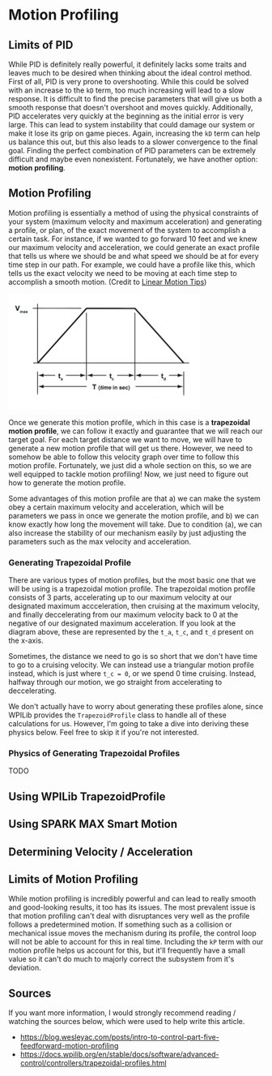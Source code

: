 # Motion Profiling

## Limits of PID

While PID is definitely really powerful, it definitely lacks some traits and leaves much to be desired when thinking about the ideal control method. First of all, PID is very prone to overshooting. While this could be solved with an increase to the `kD` term, too much increasing will lead to a slow response. It is difficult to find the precise parameters that will give us both a smooth response that doesn't overshoot and moves quickly. Additionally, PID accelerates very quickly at the beginning as the initial error is very large. This can lead to system instability that could damage our system or make it lose its grip on game pieces. Again, increasing the `kD` term can help us balance this out, but this also leads to a slower convergence to the final goal. Finding the perfect combination of PID parameters can be extremely difficult and maybe even nonexistent. Fortunately, we have another option: **motion profiling**.

## Motion Profiling

Motion profiling is essentially a method of using the physical constraints of your system (maximum velocity and maximum acceleration) and generating a profile, or plan, of the exact movement of the system to accomplish a certain task. For instance, if we wanted to go forward 10 feet and we knew our maximum velocity and acceleration, we could generate an exact profile that tells us where we should be and what speed we should be at for every time step in our path. For example, we could have a profile like this, which tells us the exact velocity we need to be moving at each time step to accomplish a smooth motion. (Credit to [Linear Motion Tips](https://www.linearmotiontips.com/how-to-calculate-velocity/))

![Trapezoid Velocity Motion Profile](./img/trapezoidal-profile.jpg)

Once we generate this motion profile, which in this case is a **trapezoidal motion profile**, we can follow it exactly and guarantee that we will reach our target goal. For each target distance we want to move, we will have to generate a new motion profile that will get us there. However, we need to somehow be able to follow this velocity graph over time to follow this motion profile. Fortunately, we just did a whole section on this, so we are well equipped to tackle motion profiling! Now, we just need to figure out how to generate the motion profile.

Some advantages of this motion profile are that a) we can make the system obey a certain maximum velocity and acceleration, which will be parameters we pass in once we generate the motion profile, and b) we can know exactly how long the movement will take. Due to condition (a), we can also increase the stability of our mechanism easily by just adjusting the parameters such as the max velocity and acceleration.

### Generating Trapezoidal Profile

There are various types of motion profiles, but the most basic one that we will be using is a trapezoidal motion profile. The trapezoidal motion profile consists of 3 parts, accelerating up to our maximum velocity at our designated maximum accceleration, then cruising at the maximum velocity, and finally deccelerating from our maximum velocity back to 0 at the negative of our designated maximum acceleration. If you look at the diagram above, these are represented by the `t_a`, `t_c`, and `t_d` present on the x-axis.

Sometimes, the distance we need to go is so short that we don't have time to go to a cruising velocity. We can instead use a triangular motion profile instead, which is just where `t_c = 0`, or we spend 0 time cruising. Instead, halfway through our motion, we go straight from accelerating to deccelerating.

We don't actually have to worry about generating these profiles alone, since WPILib provides the `TrapezoidProfile` class to handle all of these calculations for us. However, I'm going to take a dive into deriving these physics below. Feel free to skip it if you're not interested.

### Physics of Generating Trapezoidal Profiles

TODO

## Using WPILib TrapezoidProfile



## Using SPARK MAX Smart Motion



## Determining Velocity / Acceleration


## Limits of Motion Profiling

While motion profiling is incredibly powerful and can lead to really smooth and good-looking results, it too has its issues. The most prevalent issue is that motion profiling can't deal with disruptances very well as the profile follows a predetermined motion. If something such as a collision or mechanical issue moves the mechanism during its profile, the control loop will not be able to account for this in real time. Including the `kP` term with our motion profile helps us account for this, but it'll frequently have a small value so it can't do much to majorly correct the subsystem from it's deviation. 

## Sources

If you want more information, I would strongly recommend reading / watching the sources below, which were used to help write this article.

* https://blog.wesleyac.com/posts/intro-to-control-part-five-feedforward-motion-profiling
* https://docs.wpilib.org/en/stable/docs/software/advanced-control/controllers/trapezoidal-profiles.html
